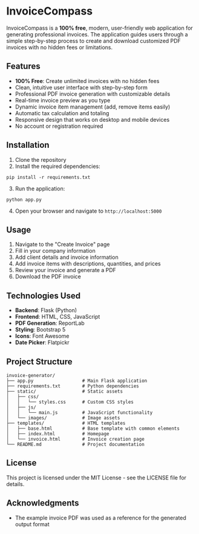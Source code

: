 # InvoiceCompass

InvoiceCompass is a **100% free**, modern, user-friendly web application for generating professional invoices. The application guides users through a simple step-by-step process to create and download customized PDF invoices with no hidden fees or limitations.

## Features

- **100% Free**: Create unlimited invoices with no hidden fees
- Clean, intuitive user interface with step-by-step form
- Professional PDF invoice generation with customizable details
- Real-time invoice preview as you type
- Dynamic invoice item management (add, remove items easily)
- Automatic tax calculation and totaling
- Responsive design that works on desktop and mobile devices
- No account or registration required

## Installation

1. Clone the repository
2. Install the required dependencies:

```
pip install -r requirements.txt
```

3. Run the application:

```
python app.py
```

4. Open your browser and navigate to `http://localhost:5000`

## Usage

1. Navigate to the "Create Invoice" page
2. Fill in your company information
3. Add client details and invoice information
4. Add invoice items with descriptions, quantities, and prices
5. Review your invoice and generate a PDF
6. Download the PDF invoice

## Technologies Used

- **Backend**: Flask (Python)
- **Frontend**: HTML, CSS, JavaScript
- **PDF Generation**: ReportLab
- **Styling**: Bootstrap 5
- **Icons**: Font Awesome
- **Date Picker**: Flatpickr

## Project Structure

```
invoice-generator/
├── app.py                  # Main Flask application
├── requirements.txt        # Python dependencies
├── static/                 # Static assets
│   ├── css/
│   │   └── styles.css      # Custom CSS styles
│   ├── js/
│   │   └── main.js         # JavaScript functionality
│   └── images/             # Image assets
├── templates/              # HTML templates
│   ├── base.html           # Base template with common elements
│   ├── index.html          # Homepage
│   └── invoice.html        # Invoice creation page
└── README.md               # Project documentation
```

## License

This project is licensed under the MIT License - see the LICENSE file for details.

## Acknowledgments

- The example invoice PDF was used as a reference for the generated output format
